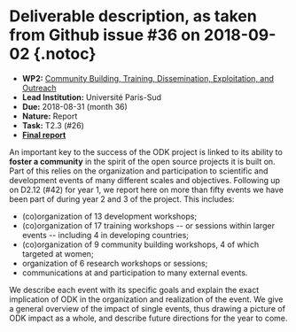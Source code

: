 # Deliverable description, as taken from Github issue #36 on 2018-09-02 {.notoc}

- **WP2:** [Community Building, Training, Dissemination, Exploitation, and Outreach](https://github.com/OpenDreamKit/OpenDreamKit/tree/master/WP2)
- **Lead Institution:** Université Paris-Sud
- **Due:** 2018-08-31 (month 36)
- **Nature:** Report
- **Task:** T2.3 (#26)
- **[Final report](https://github.com/OpenDreamKit/OpenDreamKit/raw/master/WP2/D2.11/report-final.pdf)**

An important key to the success of the ODK project is linked to its ability to **foster a community** in the spirit of the open source projects it is built on. Part of this relies on the organization and participation to scientific and development events of many different scales and objectives. Following up on D2.12 (#42) for year 1, we report here on more than fifty events we have been part of  during year 2 and 3 of the project. This includes:
- (co)organization of 13 development workshops;
- (co)organization of 17 training workshops -- or sessions within larger
  events -- including 4 in developing countries;
- (co)organization of 9 community building workshops, 4 of which targeted at women;
- organization of 6 research workshops or sessions;
- communications at and participation to many external events.

We describe each event with its specific goals and explain the exact implication of ODK in the organization and realization of the event. We give a general overview of the impact of single events, thus drawing a picture of ODK impact as a whole, and describe future directions for the year to come.
